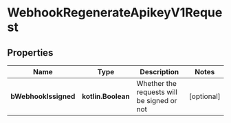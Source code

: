 
# WebhookRegenerateApikeyV1Request

## Properties
| Name | Type | Description | Notes |
| ------------ | ------------- | ------------- | ------------- |
| **bWebhookIssigned** | **kotlin.Boolean** | Whether the requests will be signed or not |  [optional] |



